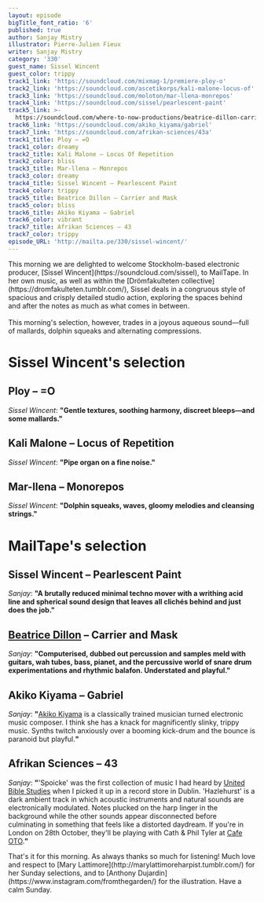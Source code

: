 ```yaml
---
layout: episode
bigTitle_font_ratio: '6'
published: true
author: Sanjay Mistry
illustrator: Pierre-Julien Fieux
writer: Sanjay Mistry
category: '330'
guest_name: Sissel Wincent
guest_color: trippy
track1_link: 'https://soundcloud.com/mixmag-1/premiere-ploy-o'
track2_link: 'https://soundcloud.com/ascetikorps/kali-malone-locus-of'
track3_link: 'https://soundcloud.com/moloton/mar-llena-monrepos'
track4_link: 'https://soundcloud.com/sissel/pearlescent-paint'
track5_link: >-
  https://soundcloud.com/where-to-now-productions/beatrice-dillon-carrier-and-mask
track6_link: 'https://soundcloud.com/akiko_kiyama/gabriel'
track7_link: 'https://soundcloud.com/afrikan-sciences/43a'
track1_title: Ploy – =O
track1_color: dreamy
track2_title: Kali Malone – Locus Of Repetition
track2_color: bliss
track3_title: Mar-llena – Monrepos
track3_color: dreamy
track4_title: Sissel Wincent – Pearlescent Paint
track4_color: trippy
track5_title: Beatrice Dillon – Carrier and Mask
track5_color: bliss
track6_title: Akiko Kiyama – Gabriel
track6_color: vibrant
track7_title: Afrikan Sciences – 43
track7_color: trippy
episode_URL: 'http://mailta.pe/330/sissel-wincent/'
---
```

<p id="introduction">This morning we are delighted to welcome Stockholm-based electronic producer, [Sissel Wincent](https://soundcloud.com/sissel), to MailTape. In her own music, as well as within the [Drömfakulteten collective](https://dromfakulteten.tumblr.com/), Sissel deals in a congruous style of spacious and crisply detailed studio action, exploring the spaces behind and after the notes as much as what comes in between. 
<br><br>
This morning's selection, however, trades in a joyous aqueous sound—full of mallards, dolphin squeaks and alternating compressions.</p>


# Sissel Wincent's selection

## Ploy – =O
_Sissel Wincent_: **"**Gentle textures, soothing harmony, discreet bleeps—and some mallards.**"**

## Kali Malone – Locus of Repetition
_Sissel Wincent_: **"**Pipe organ on a fine noise.**"**

## Mar-llena – Monorepos
_Sissel Wincent_: **"**Dolphin squeaks, waves, gloomy melodies and cleansing strings.**"**


# MailTape's selection

## Sissel Wincent – Pearlescent Paint
_Sanjay_: **"**A brutally reduced minimal techno mover with a writhing acid line and spherical sound design that leaves all clichés behind and just does the job.**"**

## [Beatrice Dillon](http://www.dillonwork.com/) – Carrier and Mask
_Sanjay_: **"**Computerised, dubbed out percussion and samples meld with guitars, wah tubes, bass, pianet, and the percussive world of snare drum experimentations and rhythmic balafon. Understated and playful.**"**

## Akiko Kiyama – Gabriel
_Sanjay_: **"**[Akiko Kiyama](http://akikokiyama.com/) is a classically trained musician turned electronic music composer. I think she has a knack for magnificently slinky, trippy music. Synths twitch anxiously over a booming kick-drum and the bounce is paranoid but playful.**"**

## Afrikan Sciences – 43
_Sanjay_: **"**'Spoicke' was the first collection of music I had heard by [United Bible Studies](https://united-bible-studies.bandcamp.com/) when I picked it up in a record store in Dublin. 'Hazlehurst' is a dark ambient track in which acoustic instruments and natural sounds are electronically modulated. Notes plucked on the harp linger in the background while the other sounds appear disconnected before culminating in something that feels like a distorted daydream. If you're in London on 28th October, they'll be playing with Cath & Phil Tyler at [Cafe OTO](https://cafeoto.co.uk/events/cath-phil-tyler-united-bible-studies/).**"**


<p id="outroduction">That's it for this morning. As always thanks so much for listening! Much love and respect to [Mary Lattimore](http://marylattimoreharpist.tumblr.com/) for her Sunday selections, and to [Anthony Dujardin](https://www.instagram.com/fromthegarden/) for the illustration. Have a calm Sunday.</p>
